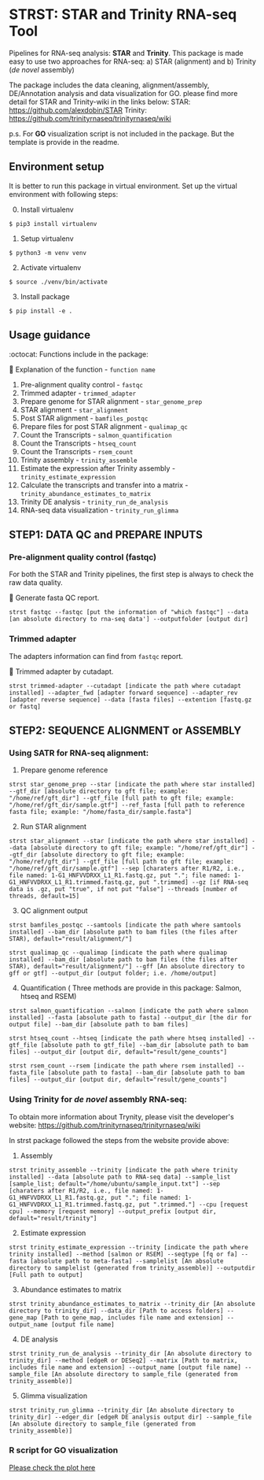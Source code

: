# STRST: STAR and Trinity RNA-seq Tool

Pipelines for RNA-seq analysis: **STAR** and **Trinity**.
This package is made easy to use two approaches for RNA-seq:
a) STAR (alignment) and b) Trinity (_de novel_ assembly)

The package includes the data cleaning, alignment/assembly, DE/Annotation analysis and data visualization for GO.
please find more detail for STAR and Trinity-wiki in the links below:
STAR: https://github.com/alexdobin/STAR
Trinity: https://github.com/trinityrnaseq/trinityrnaseq/wiki

p.s. For **GO** visualization script is not included in the package. But the template is provide in the readme.

## Environment setup
It is better to run this package in virtual environment.
Set up the virtual environment with following steps:

0. Install virtualenv

```shell
$ pip3 install virtualenv 
```

1. Setup virtualenv

```shell
$ python3 -m venv venv 
```

2. Activate virtualenv

```shell
$ source ./venv/bin/activate
```

3. Install package

```shell
$ pip install -e .
```

## Usage guidance

:octocat: Functions include in the package:

:memo: Explanation of the function - `function name`

1. Pre-alignment quality control - `fastqc`
2. Trimmed adapter - `trimmed_adapter`
3. Prepare genome for STAR alignment - `star_genome_prep`
4. STAR alignment - `star_alignment` 
5. Post STAR alignment - `bamfiles_postqc`
6. Prepare files for post STAR alignment - `qualimap_qc`
7. Count the Transcripts - `salmon_quantification` 
8. Count the Transcripts - `htseq_count` 
9. Count the Transcripts - `rsem_count` 
10. Trinity assembly - `trinity_assemble`
11. Estimate the expression after Trinity assembly - `trinity_estimate_expression`
12. Calculate the transcripts and transfer into a matrix - `trinity_abundance_estimates_to_matrix`
13. Trinity DE analysis - `trinity_run_de_analysis `
14. RNA-seq data visualization - `trinity_run_glimma`

## STEP1: DATA QC and PREPARE INPUTS
###  Pre-alignment quality control (fastqc)
For both the STAR and Trinity pipelines, the first step is always to check the raw data quality.

:mag_right: Generate fasta QC report.
```
strst fastqc --fastqc [put the information of "which fastqc"] --data [an absolute directory to rna-seq data'] --outputfolder [output dir]
```

###  Trimmed adapter
The adapters information can find from `fastqc` report.

:mag_right: Trimmed adapter by cutadapt.
```
strst trimmed-adapter --cutadapt [indicate the path where cutadapt installed] --adapter_fwd [adapter forward sequence] --adapter_rev [adapter reverse sequence] --data [fasta files] --extention [fastq.gz or fastq] 
```

## STEP2: SEQUENCE ALIGNMENT or ASSEMBLY
### Using SATR for RNA-seq alignment:

1. Prepare genome reference
```
strst star_genome_prep --star [indicate the path where star installed] --gtf_dir [absolute directory to gft file; example: "/home/ref/gft_dir"] --gtf_file [full path to gft file; example: "/home/ref/gft_dir/sample.gtf"] --ref_fasta [full path to reference fasta file; example: "/home/fasta_dir/sample.fasta"]
```
2. Run STAR alignment
```
strst star_alignment --star [indicate the path where star installed] --data [absolute directory to gft file; example: "/home/ref/gft_dir"] --gtf_dir [absolute directory to gft file; example: "/home/ref/gft_dir"] --gtf_file [full path to gft file; example: "/home/ref/gft_dir/sample.gtf"] --sep [charaters after R1/R2, i.e., file named: 1-G1_HNFVVDRXX_L1_R1.fastq.gz, put "."; file named: 1-G1_HNFVVDRXX_L1_R1.trimmed.fastq.gz, put ".trimmed] --gz [if RNA-seq data is .gz, put "true", if not put "false"] --threads [number of threads, default=15]
```
3. QC alignment output
```
strst bamfiles_postqc --samtools [indicate the path where samtools installed] --bam_dir [absolute path to bam files (the files after STAR), default="result/alignment/"]
```
```
strst qualimap_qc --qualimap [indicate the path where qualimap installed] --bam_dir [absolute path to bam files (the files after STAR), default="result/alignment/"] --gff [An absolute directory to gff or gtf] --output_dir [output folder; i.e. /home/output]
```
4. Quantification ( Three methods are provide in this package: Salmon, htseq and RSEM)
```
strst salmon_quantification --salmon [indicate the path where salmon installed] --fasta [absolute path to fasta] --output_dir [the dir for output file] --bam_dir [absolute path to bam files]
```
```
strst htseq_count --htseq [indicate the path where htseq installed] --gtf_file [absolute path to gtf_file] --bam_dir [absolute path to bam files] --output_dir [output dir, default="result/gene_counts"]
```
```
strst rsem_count --rsem [indicate the path where rsem installed] --fasta_file [absolute path to fasta] --bam_dir [absolute path to bam files] --output_dir [output dir, default="result/gene_counts"]
```

### Using Trinity for _de novel_ assembly RNA-seq:
To obtain more information about Trynity, please visit the developer's website: https://github.com/trinityrnaseq/trinityrnaseq/wiki

In strst package followed the steps from the website provide above:
1. Assembly
```
strst trinity_assemble --trinity [indicate the path where trinity installed] --data [absolute path to RNA-seq data] --sample_list [sample_list; default="/home/ubuntu/sample_input.txt"] --sep [charaters after R1/R2, i.e., file named: 1-G1_HNFVVDRXX_L1_R1.fastq.gz, put "."; file named: 1-G1_HNFVVDRXX_L1_R1.trimmed.fastq.gz, put ".trimmed."] --cpu [request cpu] --memory [request memory] --output_prefix [output dir, default="result/trinity"]
```
2. Estimate expression
```
strst trinity_estimate_expression --trinity [indicate the path where trinity installed] --method [salmon or RSEM] --seqtype [fq or fa] --fasta [absolute path to meta-fasta] --samplelist [An absolute directory to samplelist (generated from trinity_assemble)] --outputdir [Full path to output]
```
3. Abundance estimates to matrix
```
strst trinity_abundance_estimates_to_matrix --trinity_dir [An absolute directory to trinity_dir] --data_dir [Path to access folders] --gene_map [Path to gene_map, includes file name and extension] --output_name [output file name]
```
4. DE analysis
```
strst trinity_run_de_analysis --trinity_dir [An absolute directory to trinity_dir] --method [edgeR or DESeq2] --matrix [Path to matrix, includes file name and extension] --output_name [output file name] --sample_file [An absolute directory to sample_file (generated from trinity_assemble)]
```
5. Glimma visualization
```
strst trinity_run_glimma --trinity_dir [An absolute directory to trinity_dir] --edger_dir [edgeR DE analysis output dir] --sample_file [An absolute directory to sample_file (generated from trinity_assemble)]
```

### R script for GO visualization
[Please check the plot here](./heatmap_topgenes.html)